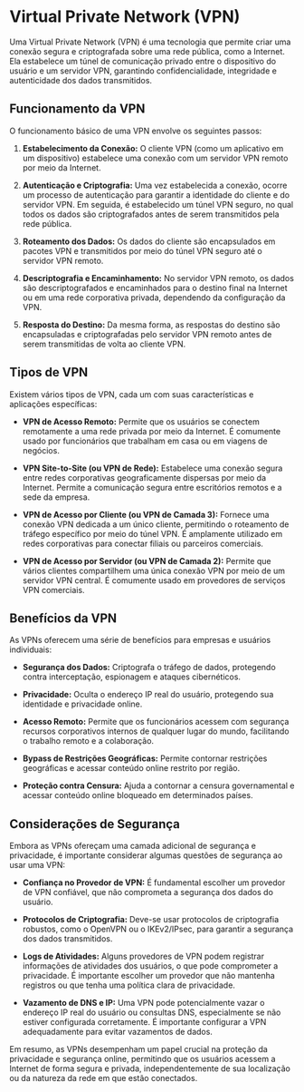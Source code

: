 # Virtual Private Network (VPN)

Uma Virtual Private Network (VPN) é uma tecnologia que permite criar uma conexão segura e criptografada sobre uma rede pública, como a Internet. Ela estabelece um túnel de comunicação privado entre o dispositivo do usuário e um servidor VPN, garantindo confidencialidade, integridade e autenticidade dos dados transmitidos.

## Funcionamento da VPN

O funcionamento básico de uma VPN envolve os seguintes passos:

1. **Estabelecimento da Conexão:** O cliente VPN (como um aplicativo em um dispositivo) estabelece uma conexão com um servidor VPN remoto por meio da Internet.

2. **Autenticação e Criptografia:** Uma vez estabelecida a conexão, ocorre um processo de autenticação para garantir a identidade do cliente e do servidor VPN. Em seguida, é estabelecido um túnel VPN seguro, no qual todos os dados são criptografados antes de serem transmitidos pela rede pública.

3. **Roteamento dos Dados:** Os dados do cliente são encapsulados em pacotes VPN e transmitidos por meio do túnel VPN seguro até o servidor VPN remoto.

4. **Descriptografia e Encaminhamento:** No servidor VPN remoto, os dados são descriptografados e encaminhados para o destino final na Internet ou em uma rede corporativa privada, dependendo da configuração da VPN.

5. **Resposta do Destino:** Da mesma forma, as respostas do destino são encapsuladas e criptografadas pelo servidor VPN remoto antes de serem transmitidas de volta ao cliente VPN.

## Tipos de VPN

Existem vários tipos de VPN, cada um com suas características e aplicações específicas:

- **VPN de Acesso Remoto:** Permite que os usuários se conectem remotamente a uma rede privada por meio da Internet. É comumente usado por funcionários que trabalham em casa ou em viagens de negócios.

- **VPN Site-to-Site (ou VPN de Rede):** Estabelece uma conexão segura entre redes corporativas geograficamente dispersas por meio da Internet. Permite a comunicação segura entre escritórios remotos e a sede da empresa.

- **VPN de Acesso por Cliente (ou VPN de Camada 3):** Fornece uma conexão VPN dedicada a um único cliente, permitindo o roteamento de tráfego específico por meio do túnel VPN. É amplamente utilizado em redes corporativas para conectar filiais ou parceiros comerciais.

- **VPN de Acesso por Servidor (ou VPN de Camada 2):** Permite que vários clientes compartilhem uma única conexão VPN por meio de um servidor VPN central. É comumente usado em provedores de serviços VPN comerciais.

## Benefícios da VPN

As VPNs oferecem uma série de benefícios para empresas e usuários individuais:

- **Segurança dos Dados:** Criptografa o tráfego de dados, protegendo contra interceptação, espionagem e ataques cibernéticos.

- **Privacidade:** Oculta o endereço IP real do usuário, protegendo sua identidade e privacidade online.

- **Acesso Remoto:** Permite que os funcionários acessem com segurança recursos corporativos internos de qualquer lugar do mundo, facilitando o trabalho remoto e a colaboração.

- **Bypass de Restrições Geográficas:** Permite contornar restrições geográficas e acessar conteúdo online restrito por região.

- **Proteção contra Censura:** Ajuda a contornar a censura governamental e acessar conteúdo online bloqueado em determinados países.

## Considerações de Segurança

Embora as VPNs ofereçam uma camada adicional de segurança e privacidade, é importante considerar algumas questões de segurança ao usar uma VPN:

- **Confiança no Provedor de VPN:** É fundamental escolher um provedor de VPN confiável, que não comprometa a segurança dos dados do usuário.

- **Protocolos de Criptografia:** Deve-se usar protocolos de criptografia robustos, como o OpenVPN ou o IKEv2/IPsec, para garantir a segurança dos dados transmitidos.

- **Logs de Atividades:** Alguns provedores de VPN podem registrar informações de atividades dos usuários, o que pode comprometer a privacidade. É importante escolher um provedor que não mantenha registros ou que tenha uma política clara de privacidade.

- **Vazamento de DNS e IP:** Uma VPN pode potencialmente vazar o endereço IP real do usuário ou consultas DNS, especialmente se não estiver configurada corretamente. É importante configurar a VPN adequadamente para evitar vazamentos de dados.

Em resumo, as VPNs desempenham um papel crucial na proteção da privacidade e segurança online, permitindo que os usuários acessem a Internet de forma segura e privada, independentemente de sua localização ou da natureza da rede em que estão conectados.

